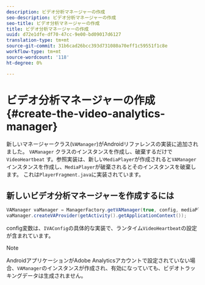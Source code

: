 ```yaml
---
description: ビデオ分析マネージャーの作成
seo-description: ビデオ分析マネージャーの作成
seo-title: ビデオ分析マネージャーの作成
title: ビデオ分析マネージャーの作成
uuid: d72e1dfe-df70-47cc-9e00-bd09017d6127
translation-type: tm+mt
source-git-commit: 31b6cad26bcc393d731080a70eff1c59551f1c8e
workflow-type: tm+mt
source-wordcount: '118'
ht-degree: 0%

---
```



# ビデオ分析マネージャーの作成{#create-the-video-analytics-manager}

新しいマネージャークラス(`VAManager`)がAndroidリファレンスの実装に追加されました。 `VAManager` クラスのインスタンスを作成し、破棄するだけで `VideoHeartbeat` す。参照実装は、新しい`MediaPlayer`が作成されると`VAManager`インスタンスを作成し、`MediaPlayer`が破棄されるとそのインスタンスを破棄します。 これは`PlayerFragment.java`に実装されています。

## 新しいビデオ分析マネージャーを作成するには

```java
VAManager vaManager = ManagerFactory.getVAManager(true, config, mediaPlayer);  
vaManager.createVAProvider(getActivity().getApplicationContext()); 
```

config変数は、`IVAConfig`の具体的な実装で、ランタイム`VideoHeartbeat`の設定が含まれています。

>[!NOTE]
>
>AndroidアプリケーションがAdobe Analyticsアカウントで設定されていない場合、`VAManager`のインスタンスが作成され、有効になっていても、ビデオトラッキングデータは生成されません。

